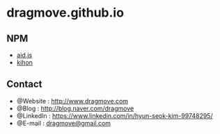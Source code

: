 # dragmove.github.io


## NPM
* [aid.js](https://www.npmjs.com/package/aid.js)
* [kihon](https://www.npmjs.com/package/kihon)  


## Contact
* @Website : http://www.dragmove.com
* @Blog : http://blog.naver.com/dragmove
* @LinkedIn : https://www.linkedin.com/in/hyun-seok-kim-99748295/
* @E-mail : dragmove@gmail.com